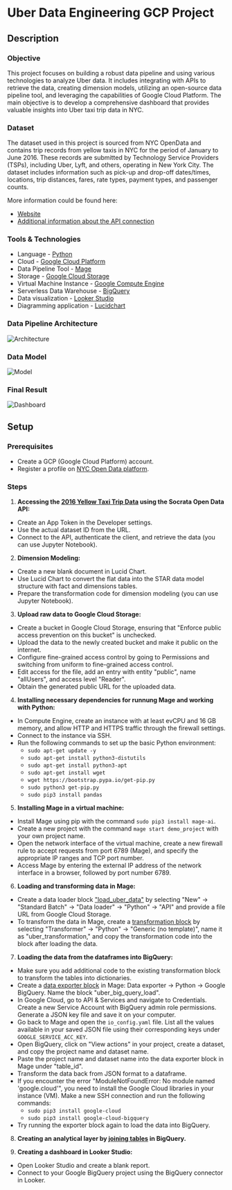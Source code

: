# Uber Data Engineering GCP Project

## Description

### Objective

This project focuses on building a robust data pipeline and using various technologies to analyze Uber data. It includes integrating with APIs to retrieve the data, creating dimension models, utilizing an open-source data pipeline tool, and leveraging the capabilities of Google Cloud Platform. The main objective is to develop a comprehensive dashboard that provides valuable insights into Uber taxi trip data in NYC.

### Dataset

The dataset used in this project is sourced from NYC OpenData and contains trip records from yellow taxis in NYC for the period of January to June 2016. These records are submitted by Technology Service Providers (TSPs), including Uber, Lyft, and others, operating in New York City. The dataset includes information such as pick-up and drop-off dates/times, locations, trip distances, fares, rate types, payment types, and passenger counts. 

More information could be found here: 
- [Website](https://data.cityofnewyork.us/Transportation/2016-Yellow-Taxi-Trip-Data/k67s-dv2t)
- [Additional information about the API connection](https://dev.socrata.com/foundry/data.cityofnewyork.us/uacg-pexx)

### Tools & Technologies

- Language - [Python](https://www.python.org/)
- Cloud - [Google Cloud Platform](https://cloud.google.com/)
- Data Pipeline Tool - [Mage](https://www.mage.ai)
- Storage - [Google Cloud Storage](https://cloud.google.com/storage/)
- Virtual Machine Instance - [Google Compute Engine](https://cloud.google.com/compute)
- Serverless Data Warehouse - [BigQuery](https://cloud.google.com/bigquery/)
- Data visualization - [Looker Studio](https://lookerstudio.google.com/)
- Diagramming application - [Lucidchart](https://lucid.app)

### Data Pipeline Architecture
![Architecture](https://github.com/umidmirzaev/uber/blob/main/images/architecture.jpg)

### Data Model 
![Model](https://github.com/umidmirzaev/uber/blob/main/images/Uber_data_model.jpeg)

### Final Result
![Dashboard](https://github.com/umidmirzaev/uber/blob/main/images/Uber_report_page.jpg)
 
## Setup

### Prerequisites

- Create a GCP (Google Cloud Platform) account.
- Register a profile on [NYC Open Data platform](https://data.cityofnewyork.us).


### Steps

1. **Accessing the [2016 Yellow Taxi Trip Data](https://data.cityofnewyork.us/Transportation/2016-Yellow-Taxi-Trip-Data/k67s-dv2t) using the Socrata Open Data API:**
  - Create an App Token in the Developer settings.
  - Use the actual dataset ID from the URL.
  - Connect to the API, authenticate the client, and retrieve the data (you can use Jupyter Notebook).

2. **Dimension Modeling:**
  - Create a new blank document in Lucid Chart.
  - Use Lucid Chart to convert the flat data into the STAR data model structure with fact and dimensions tables.
  - Prepare the transformation code for dimension modeling (you can use Jupyter Notebook).

3. **Upload raw data to Google Cloud Storage:**
  - Create a bucket in Google Cloud Storage, ensuring that "Enforce public access prevention on this bucket" is unchecked.
  - Upload the data to the newly created bucket and make it public on the internet.
  - Configure fine-grained access control by going to Permissions and switching from uniform to fine-grained access control.
  - Edit access for the file, add an entry with entity "public", name "allUsers", and access level "Reader".
  - Obtain the generated public URL for the uploaded data.

4. **Installing necessary dependencies for runnung Mage and working with Python:**
  - In Compute Engine, create an instance with at least evCPU and 16 GB memory, and allow HTTP and HTTPS traffic through the firewall settings.
  - Connect to the instance via SSH.
  - Run the following commands to set up the basic Python environment:
    - `sudo apt-get update -y`
    - `sudo apt-get install python3-distutils`
    - `sudo apt-get install python3-apt`
    - `sudo apt-get install wget`
    - `wget https://bootstrap.pypa.io/get-pip.py`
    - `sudo python3 get-pip.py`
    - `sudo pip3 install pandas`
  
5. **Installing Mage in a virtual machine:**
  - Install Mage using pip with the command `sudo pip3 install mage-ai`. 
  - Create a new project with the command `mage start demo_project` with your own project name. 
  - Open the network interface of the virtual machine, create a new firewall rule to accept requests from port 6789 (Mage), and specify the appropriate IP ranges and TCP port number. 
  - Access Mage by entering the external IP address of the network interface in a browser, followed by port number 6789. 

6. **Loading and transforming data in Mage:** 
  - Create a data loader block ["load_uber_data"](https://github.com/umidmirzaev/uber/blob/main/mage-files/extract.py) by selecting "New" -> "Standard Batch" -> "Data loader" -> "Python" -> "API" and provide a file URL from Google Cloud Storage. 
  - To transform the data in Mage, create a [transformation block](https://github.com/umidmirzaev/uber/blob/main/mage-files/transform.py) by selecting "Transformer" -> "Python" -> "Generic (no template)", name it as "uber_transformation," and copy the transformation code into the block after loading the data.

7. **Loading the data from the dataframes into BigQuery:**
  - Make sure you add additional code to the existing transformation block to transform the tables into dictionaries.
  - Create a [data exporter block](https://github.com/umidmirzaev/uber/blob/main/mage-files/export.py) in Mage: Data exporter -> Python -> Google BigQuery. Name the block "uber_big_query_load".
  - In Google Cloud, go to API & Services and navigate to Credentials. Create a new Service Account with BigQuery admin role permissions. Generate a JSON key file and save it on your computer.
  - Go back to Mage and open the `io_config.yaml` file. List all the values available in your saved JSON file using their corresponding keys under `GOOGLE_SERVICE_ACC_KEY`.
  - Open BigQuery, click on "View actions" in your project, create a dataset, and copy the project name and dataset name.
  - Paste the project name and dataset name into the data exporter block in Mage under "table_id".
  - Transform the data back from JSON format to a dataframe.
  - If you encounter the error "ModuleNotFoundError: No module named 'google.cloud'", you need to install the Google Cloud libraries in your instance (VM). Make a new SSH connection and run the following commands:
       - `sudo pip3 install google-cloud`
       - `sudo pip3 install google-cloud-bigquery`
  - Try running the exporter block again to load the data into BigQuery.

8. **Creating an analytical layer by [joining tables](https://github.com/umidmirzaev/uber/blob/main/SQL/analytical-layer.sql) in BigQuery.**

9. **Creating a dashboard in Looker Studio:**
  - Open Looker Studio and create a blank report.
  - Connect to your Google BigQuery project using the BigQuery connector in Looker.
  
